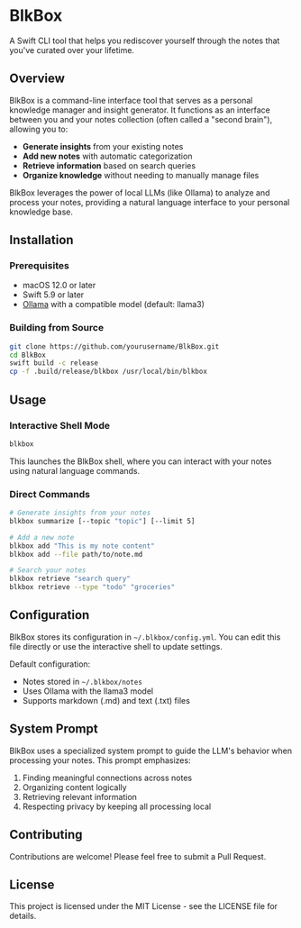 # BlkBox

A Swift CLI tool that helps you rediscover yourself through the notes that you've curated over your lifetime.

## Overview

BlkBox is a command-line interface tool that serves as a personal knowledge manager and insight generator. It functions as an interface between you and your notes collection (often called a "second brain"), allowing you to:

- **Generate insights** from your existing notes
- **Add new notes** with automatic categorization
- **Retrieve information** based on search queries
- **Organize knowledge** without needing to manually manage files

BlkBox leverages the power of local LLMs (like Ollama) to analyze and process your notes, providing a natural language interface to your personal knowledge base.

## Installation

### Prerequisites

- macOS 12.0 or later
- Swift 5.9 or later
- [Ollama](https://ollama.ai) with a compatible model (default: llama3)

### Building from Source

```bash
git clone https://github.com/yourusername/BlkBox.git
cd BlkBox
swift build -c release
cp -f .build/release/blkbox /usr/local/bin/blkbox
```

## Usage

### Interactive Shell Mode

```bash
blkbox
```

This launches the BlkBox shell, where you can interact with your notes using natural language commands.

### Direct Commands

```bash
# Generate insights from your notes
blkbox summarize [--topic "topic"] [--limit 5]

# Add a new note
blkbox add "This is my note content"
blkbox add --file path/to/note.md

# Search your notes
blkbox retrieve "search query"
blkbox retrieve --type "todo" "groceries"
```

## Configuration

BlkBox stores its configuration in `~/.blkbox/config.yml`. You can edit this file directly or use the interactive shell to update settings.

Default configuration:

- Notes stored in `~/.blkbox/notes`
- Uses Ollama with the llama3 model
- Supports markdown (.md) and text (.txt) files

## System Prompt

BlkBox uses a specialized system prompt to guide the LLM's behavior when processing your notes. This prompt emphasizes:

1. Finding meaningful connections across notes
2. Organizing content logically
3. Retrieving relevant information
4. Respecting privacy by keeping all processing local

## Contributing

Contributions are welcome! Please feel free to submit a Pull Request.

## License

This project is licensed under the MIT License - see the LICENSE file for details.
